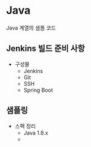 # Java
Java 계열의 샘플 코드

## Jenkins 빌드 준비 사항
* 구성물
  * Jenkins
  * Git
  * SSH
  * Spring Boot

## 샘플링
* 스펙 정리
  * Java 1.8.x
  * 
